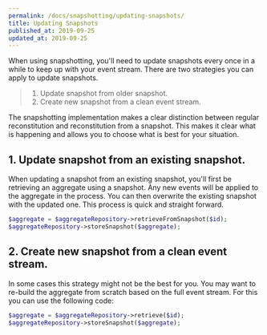 ```yaml
---
permalink: /docs/snapshotting/updating-snapshots/
title: Updating Snapshots
published_at: 2019-09-25
updated_at: 2019-09-25
---
```


When using snapshotting, you'll need to update snapshots every once in a while
to keep up with your event stream. There are two strategies you can apply to
update snapshots.

> 1. Update snapshot from older snapshot.
> 2. Create new snapshot from a clean event stream.

The snapshotting implementation makes a clear distinction between regular reconstitution
and reconstitution from a snapshot. This makes it clear what is happening and allows you
to choose what is best for your situation.

## 1. Update snapshot from an existing snapshot.

When updating a snapshot from an existing snapshot, you'll first be retrieving an aggregate
using a snapshot. Any new events will be applied to the aggregate in the process. You can
then overwrite the existing snapshot with the updated one. This process is quick and straight
forward.

```php
$aggregate = $aggregateRepository->retrieveFromSnapshot($id);
$aggregateRepository->storeSnapshot($aggregate);
```

## 2. Create new snapshot from a clean event stream.

In some cases this strategy might not be the best for you. You may want to re-build the aggregate
from scratch based on the full event stream. For this you can use the following code:

```php
$aggregate = $aggregateRepository->retrieve($id);
$aggregateRepository->storeSnapshot($aggregate);
```
